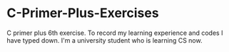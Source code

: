 # C-Primer-Plus-Exercises
C primer plus 6th exercise. 
To record my learning experience and codes I have typed down.
I'm a university student who is learning CS now.
